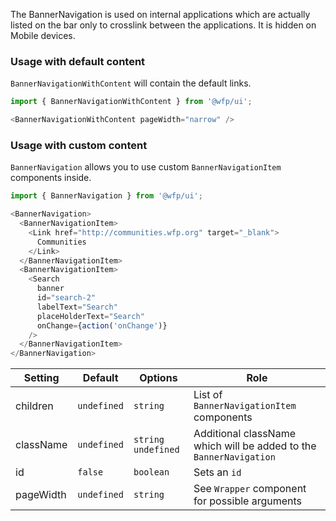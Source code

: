 The BannerNavigation is used on internal applications which are actually listed on the bar only to crosslink between the applications. It is hidden on Mobile devices.

### Usage with default content

`BannerNavigationWithContent` will contain the default links.

```js
import { BannerNavigationWithContent } from '@wfp/ui';
```

```js
<BannerNavigationWithContent pageWidth="narrow" />
```

### Usage with custom content

`BannerNavigation` allows you to use custom `BannerNavigationItem` components inside.

```js
import { BannerNavigation } from '@wfp/ui';
```

```js
<BannerNavigation>
  <BannerNavigationItem>
    <Link href="http://communities.wfp.org" target="_blank">
      Communities
    </Link>
  </BannerNavigationItem>
  <BannerNavigationItem>
    <Search
      banner
      id="search-2"
      labelText="Search"
      placeHolderText="Search"
      onChange={action('onChange')}
    />
  </BannerNavigationItem>
</BannerNavigation>
```

| Setting   | Default     | Options              | Role                                                               |
| --------- | ----------- | -------------------- | ------------------------------------------------------------------ |
| children  | `undefined` | `string`             | List of `BannerNavigationItem` components                          |
| className | `undefined` | `string` `undefined` | Additional className which will be added to the `BannerNavigation` |
| id        | `false`     | `boolean`            | Sets an `id`                                                       |
| pageWidth | `undefined` | `string`             | See `Wrapper` component for possible arguments                     |
